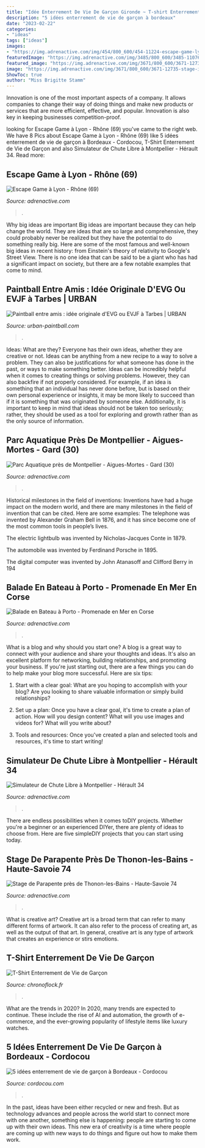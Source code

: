 ```yaml
---
title: "Idée Enterrement De Vie De Garçon Gironde ~ T-shirt Enterrement De Vie De Garçon"
description: "5 idées enterrement de vie de garçon à bordeaux"
date: "2023-02-22"
categories:
- "ideas"
tags: ["ideas"]
images:
- "https://img.adrenactive.com/img/454/800_600/454-11224-escape-game-lyon-800.jpg"
featuredImage: "https://img.adrenactive.com/img/3485/800_600/3485-11076-parc-aquatique-aigues-mortes-800.jpg"
featured_image: "https://img.adrenactive.com/img/3671/800_600/3671-12735-stage-initiation-parapente-samoens-800.jpg"
image: "https://img.adrenactive.com/img/3671/800_600/3671-12735-stage-initiation-parapente-samoens-800.jpg"
ShowToc: true
author: "Miss Brigitte Stamm"
---
```



Innovation is one of the most important aspects of a company. It allows companies to change their way of doing things and make new products or services that are more efficient, effective, and popular. Innovation is also key in keeping businesses competition-proof.

	

		
looking for Escape Game à Lyon - Rhône (69) you've came to the right web. We have 8 Pics about Escape Game à Lyon - Rhône (69) like 5 idées enterrement de vie de garçon à Bordeaux - Cordocou, T-Shirt Enterrement de Vie de Garçon and also Simulateur de Chute Libre à Montpellier - Hérault 34. Read more:
		
    
## Escape Game à Lyon - Rhône (69)

<img loading=lazy src="https://img.adrenactive.com/img/454/800_600/454-11224-escape-game-lyon-800.jpg" onerror="this.onerror=null;this.src='https://tse1.mm.bing.net/th?id=OIP.E2UNFBc-bzCd6dhE3amYQgHaFj&amp;pid=15.1';" alt="Escape Game à Lyon - Rhône (69)">

_Source: adrenactive.com_

>. 

	

Why big ideas are important
Big ideas are important because they can help change the world. They are ideas that are so large and comprehensive, they could probably never be realized but they have the potential to do something really big. Here are some of the most famous and well-known big ideas in recent history: from Einstein's theory of relativity to Google's Street View. There is no one idea that can be said to be a giant who has had a significant impact on society, but there are a few notable examples that come to mind.

    
## Paintball Entre Amis : Idée Originale D&#039;EVG Ou EVJF à Tarbes | URBAN

<img loading=lazy src="https://www.urban-paintball.com/sx-content/uploads/articles/medium/img-article-02.jpg" onerror="this.onerror=null;this.src='https://tse1.mm.bing.net/th?id=OIP.NDjcYeDn2mZDwu2NXLtMewAAAA&amp;pid=15.1';" alt="Paintball entre amis : idée originale d&#039;EVG ou EVJF à Tarbes | URBAN">

_Source: urban-paintball.com_

>. 

	

Ideas: What are they?
Everyone has their own ideas, whether they are creative or not. Ideas can be anything from a new recipe to a way to solve a problem. They can also be justifications for what someone has done in the past, or ways to make something better. 
Ideas can be incredibly helpful when it comes to creating things or solving problems. However, they can also backfire if not properly considered. For example, if an idea is something that an individual has never done before, but is based on their own personal experience or insights, it may be more likely to succeed than if it is something that was originated by someone else. Additionally, it is important to keep in mind that ideas should not be taken too seriously; rather, they should be used as a tool for exploring and growth rather than as the only source of information.

    
## Parc Aquatique Près De Montpellier - Aigues-Mortes - Gard (30)

<img loading=lazy src="https://img.adrenactive.com/img/3485/800_600/3485-11076-parc-aquatique-aigues-mortes-800.jpg" onerror="this.onerror=null;this.src='https://tse3.mm.bing.net/th?id=OIP.sW2RYMmBzS13J7Si2AxwgwHaFj&amp;pid=15.1';" alt="Parc Aquatique près de Montpellier - Aigues-Mortes - Gard (30)">

_Source: adrenactive.com_

>. 

	

Historical milestones in the field of inventions:
Inventions have had a huge impact on the modern world, and there are many milestones in the field of invention that can be cited. Here are some examples:
The telephone was invented by Alexander Graham Bell in 1876, and it has since become one of the most common tools in people’s lives.

The electric lightbulb was invented by Nicholas-Jacques Conte in 1879.

The automobile was invented by Ferdinand Porsche in 1895. 

The digital computer was invented by John Atanasoff and Clifford Berry in 194
    
## Balade En Bateau à Porto - Promenade En Mer En Corse

<img loading=lazy src="https://img.adrenactive.com/img/3741/800_600/3741-13764-balade-en-bateau-800.jpg" onerror="this.onerror=null;this.src='https://tse4.mm.bing.net/th?id=OIP.s0EFrHbr6vfbeH_xafTa_wHaFj&amp;pid=15.1';" alt="Balade en Bateau à Porto - Promenade en Mer en Corse">

_Source: adrenactive.com_

>. 

	

What is a blog and why should you start one?
A blog is a great way to connect with your audience and share your thoughts and ideas. It's also an excellent platform for networking, building relationships, and promoting your business. If you're just starting out, there are a few things you can do to help make your blog more successful. Here are six tips:
1. Start with a clear goal: What are you hoping to accomplish with your blog? Are you looking to share valuable information or simply build relationships?

2. Set up a plan: Once you have a clear goal, it's time to create a plan of action. How will you design content? What will you use images and videos for? What will you write about?

3. Tools and resources: Once you've created a plan and selected tools and resources, it's time to start writing!

    
## Simulateur De Chute Libre à Montpellier - Hérault 34

<img loading=lazy src="https://img.adrenactive.com/img/3818/800_600/3818-14262-simulateur-chute-libre-parachute-montpellier-herault-34-800.jpg" onerror="this.onerror=null;this.src='https://tse1.mm.bing.net/th?id=OIP.Mv4vJaEO2V1RFrykNbuK1AHaFj&amp;pid=15.1';" alt="Simulateur de Chute Libre à Montpellier - Hérault 34">

_Source: adrenactive.com_

>. 

	

There are endless possibilities when it comes toDIY projects. Whether you're a beginner or an experienced DIYer, there are plenty of ideas to choose from. Here are five simpleDIY projects that you can start using today.

    
## Stage De Parapente Près De Thonon-les-Bains - Haute-Savoie 74

<img loading=lazy src="https://img.adrenactive.com/img/3671/800_600/3671-12735-stage-initiation-parapente-samoens-800.jpg" onerror="this.onerror=null;this.src='https://tse2.mm.bing.net/th?id=OIP.Mwjgui-eM5N1-1oR6LY1NAHaFj&amp;pid=15.1';" alt="Stage de Parapente près de Thonon-les-Bains - Haute-Savoie 74">

_Source: adrenactive.com_

>. 

	

What is creative art?
Creative art is a broad term that can refer to many different forms of artwork. It can also refer to the process of creating art, as well as the output of that art. In general, creative art is any type of artwork that creates an experience or stirs emotions.

    
## T-Shirt Enterrement De Vie De Garçon

<img loading=lazy src="https://www.chronoflock.fr/4517-thickbox_default/t-shirt-enterrement-de-vie-de-garcon-.jpg" onerror="this.onerror=null;this.src='https://tse4.mm.bing.net/th?id=OIP.QsJAQHkAgpxbkd6DsYNC3wHaHa&amp;pid=15.1';" alt="T-Shirt Enterrement de Vie de Garçon">

_Source: chronoflock.fr_

>. 

	

What are the trends in 2020?
In 2020, many trends are expected to continue. These include the rise of AI and automation, the growth of e-commerce, and the ever-growing popularity of lifestyle items like luxury watches.

    
## 5 Idées Enterrement De Vie De Garçon à Bordeaux - Cordocou

<img loading=lazy src="https://www.cordocou.com/wp-content/uploads/2015/06/enterrement-de-vie-garcon-lyon.jpg" onerror="this.onerror=null;this.src='https://tse4.mm.bing.net/th?id=OIP.2FYD_VzG79hKpo0-tFuDDAHaEK&amp;pid=15.1';" alt="5 idées enterrement de vie de garçon à Bordeaux - Cordocou">

_Source: cordocou.com_

>. 

	

In the past, ideas have been either recycled or new and fresh. But as technology advances and people across the world start to connect more with one another, something else is happening: people are starting to come up with their own ideas. This new era of creativity is a time where people are coming up with new ways to do things and figure out how to make them work.

